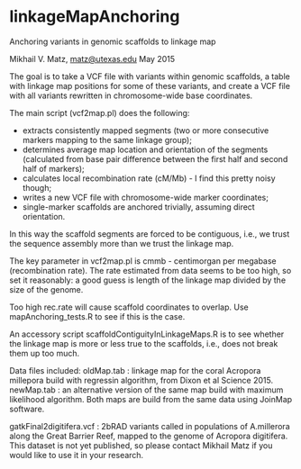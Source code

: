 # linkageMapAnchoring
Anchoring variants in genomic scaffolds to linkage map

Mikhail V. Matz, matz@utexas.edu
May 2015

The goal is to take a VCF file with variants within genomic scaffolds, a table with linkage map positions for
some of these variants, and create a VCF file with all variants rewritten in chromosome-wide base coordinates.

The main script (vcf2map.pl) does the following:
- extracts consistently mapped segments (two or more consecutive markers mapping to the same linkage group);
- determines average map location and orientation of the segments (calculated from base pair difference between the first half and second half of markers);
- calculates local recombination rate (cM/Mb) - I find this pretty noisy though;
- writes a new VCF file with chromosome-wide marker coordinates;
- single-marker scaffolds are anchored trivially, assuming direct orientation.

In this way the scaffold segments are forced to be contiguous, i.e., we trust the sequence assembly more than we trust the linkage map.

The key parameter in vcf2map.pl is cmmb - centimorgan per megabase (recombination rate). The rate estimated from data seems to be too high, so set it reasonably: a good guess is length of the linkage map divided by the size of the genome.

Too high rec.rate will cause scaffold coordinates to overlap. Use mapAnchoring_tests.R to see if this is the case. 

An accessory script scaffoldContiguityInLinkageMaps.R is to see whether the linkage map is more or less true to the scaffolds, i.e., does not break them up too much.

Data files included: 
oldMap.tab : linkage map for the coral Acropora millepora build with regressin algorithm, from Dixon et al Science 2015.
newMap.tab : an alternative version of the same map build with maximum likelihood algorithm.
Both maps are build from the same data using JoinMap software.

gatkFinal2digitifera.vcf : 2bRAD variants called in populations of A.millerora along the Great Barrier Reef, mapped to the genome of Acropora digitifera. This dataset is not yet published, so please contact Mikhail Matz if you would like to use it in your research.
